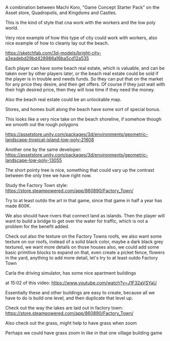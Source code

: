 A combination between Machi Koro, "Game Concept Starter Pack" on the Asset store, Quadropolis, and Kingdoms and Castles.

This is the kind of style that cna work with the workers and the low poly world.

Very nice example of how this type of city could work with workers, also nice example of how to cleanly lay out the beach.

https://sketchfab.com/3d-models/bright-city-a3eadebd29bd428986a16ba5cd12a535

Each player can have some beach real estate, which is valuable, and can be taken over by other players later, or the beach real estate could be sold if the player is in trouble and needs funds. So they can put that on the market for any price they desire, and then get offers. Of course if they just wait with their high desired price, then they will lose time if they need the money.

Also the beach real estate could be an unlockable map.

Stores, and homes built along the beach have some sort of special bonus.


This looks like a very nice take on the beach shoreline, if somehow though we smooth out the rough polygons

https://assetstore.unity.com/packages/3d/environments/geometric-landscape-tropical-island-low-poly-21608


Another one by the same developer: https://assetstore.unity.com/packages/3d/environments/geometric-landscape-low-poly-13055

The short pointy tree is nice, something that could vary up the contrast between the only tree we have right now. 

Study the Factory Town style: https://store.steampowered.com/app/860890/Factory_Town/

Try to at least outdo the art in that game, since that game in half a year has made 800K. 

We also should have rivers that connect land as islands. Then the player will want to build a bridge to get over the water for traffic, which is not a problem for the benefit added.

Check out also the texture on the Factory Towns roofs, we also want some texture on our roofs, instead of a solid black color, maybe a dark black grey textured, we want more details on those houses also, we could add some basic primitive blocks to expand on that, even create a picket fence, flowers in the yard, anything to add more detail, let's try to at least outdo Factory Town




Carla the driving simulator, has some nice apartment buildings

at 15:02 of this video: https://www.youtube.com/watch?v=J1F32aVSYaU

Essentially these and other buildings are easy to create, because all we have to do is build one level, and then duplicate that level up.


Check out the way the lakes are laid out in factory town: https://store.steampowered.com/app/860890/Factory_Town/

Also check out the grass, might help to have grass when zoom

Perhaps we could have grass zoom in like in that one village building game




